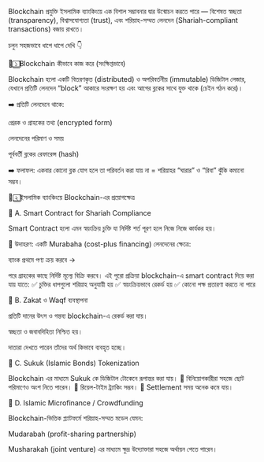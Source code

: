 Blockchain প্রযুক্তি ইসলামিক ব্যাংকিংয়ে এক বিশাল সম্ভাবনার দ্বার উন্মোচন করতে পারে — বিশেষত স্বচ্ছতা (transparency), বিশ্বাসযোগ্যতা (trust), এবং শরিয়াহ-সম্মত লেনদেন (Shariah-compliant transactions) বজায় রাখতে।

চলুন সহজভাবে ধাপে ধাপে দেখি 👇

🧩 ১️⃣ Blockchain কীভাবে কাজ করে (সংক্ষিপ্তভাবে)

Blockchain হলো একটি বিতরণকৃত (distributed) ও অপরিবর্তনীয় (immutable) ডিজিটাল লেজার, যেখানে প্রতিটি লেনদেন “block” আকারে সংরক্ষণ হয় এবং আগের ব্লকের সাথে যুক্ত থাকে (চেইন গঠন করে)।

➡️ প্রতিটি লেনদেনে থাকে:

প্রেরক ও গ্রাহকের তথ্য (encrypted form)

লেনদেনের পরিমাণ ও সময়

পূর্ববর্তী ব্লকের রেফারেন্স (hash)

➡️ ফলাফল:
একবার কোনো ব্লক যোগ হলে তা পরিবর্তন করা যায় না = শরিয়াহর “ঘারার” ও “রিবা” ঝুঁকি কমানো সম্ভব।


🕌 ২️⃣ ইসলামিক ব্যাংকিংয়ে Blockchain-এর প্রয়োগক্ষেত্র

🧾 A. Smart Contract for Shariah Compliance

Smart Contract হলো এমন স্বয়ংক্রিয় চুক্তি যা নির্দিষ্ট শর্ত পূরণ হলে নিজে নিজে কার্যকর হয়।

🔹 উদাহরণ:
একটি Murabaha (cost-plus financing) লেনদেনের ক্ষেত্রে:

ব্যাংক প্রথমে পণ্য ক্রয় করবে →

পরে গ্রাহকের কাছে নির্দিষ্ট মূল্যে বিক্রি করবে।
এই পুরো প্রক্রিয়া blockchain-এ smart contract দিয়ে করা যায় যাতে:
✅ চুক্তির ধাপগুলো শরিয়াহ অনুযায়ী হয়
✅ স্বয়ংক্রিয়ভাবে রেকর্ড হয়
✅ কোনো পক্ষ প্রতারণা করতে না পারে

💸 B. Zakat ও Waqf ব্যবস্থাপনা

প্রতিটি দানের উৎস ও গন্তব্য blockchain-এ রেকর্ড করা যায়।

স্বচ্ছতা ও জবাবদিহিতা নিশ্চিত হয়।

দাতারা দেখতে পারেন তাঁদের অর্থ কিভাবে ব্যবহৃত হচ্ছে।

🧠 C. Sukuk (Islamic Bonds) Tokenization

Blockchain এর মাধ্যমে Sukuk কে ডিজিটাল টোকেনে রূপান্তর করা যায়।
🔹 বিনিয়োগকারীরা সহজে ছোট পরিমাণেও অংশ নিতে পারেন।
🔹 রিয়েল-টাইম ট্র্যাকিং সম্ভব।
🔹 Settlement সময় অনেক কমে যায়।

🏦 D. Islamic Microfinance / Crowdfunding

Blockchain-ভিত্তিক প্ল্যাটফর্মে শরিয়াহ-সম্মত মডেল যেমন:

Mudarabah (profit-sharing partnership)

Musharakah (joint venture)
এর মাধ্যমে ক্ষুদ্র উদ্যোক্তারা সহজে অর্থায়ন পেতে পারেন।
